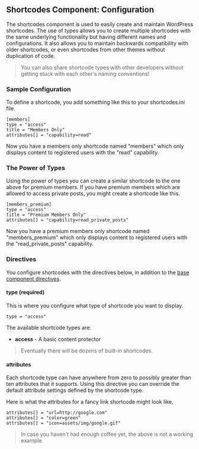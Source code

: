 ## Shortcodes Component: Configuration

The shortcodes component is used to easily create and maintain WordPress shortcodes.
The use of types allows you to create multiple shortcodes with the same underlying
functionality but having different names and  configurations.
It also allows you to maintain backwards compatibility with older shortcodes, or even
shortcodes from other themes without duplication of code.

> You can also share shortcode types with other developers without getting stuck
> with each other's naming conventions!

<ul class="infinity-docs-menu"></ul>

### Sample Configuration

To define a shortcode, you add something like this to your shortcodes.ini file.

	[members]
	type = "access"
	title = "Members Only"
	attributes[] = "capability=read"

Now you have a members only shortcode named "members" which only displays content to
registered users with the "read" capability.

### The Power of Types

Using the power of types you can create a similar shortcode to the one above for premium members.
If you have premium members which are allowed to access private posts, you might create a
shortcode like this.

	[members_premium]
	type = "access"
	title = "Premium Members Only"
	attributes[] = "capability=read_private_posts"

Now you have a premium members only shortcode named "members\_premium" which only displays
content to registered users with the "read\_private\_posts" capability.

### Directives

You configure shortcodes with the directives below, in addition to the
[base component directives](infinity://admin:doc/comps_base_cfg).

#### type (required)

This is where you configure what type of shortcode you want to display.

	type = "access"

The available shortcode types are:

* __access__ - A basic content protector

> Eventually there will be dozens of built-in shortcodes.

#### attributes

Each shortcode type can have anywhere from zero to possibly greater than ten attributes that
it supports. Using this directive you can override the default attribute settings defined
by the shortcode type.

Here is what the attributes for a fancy link shortcode might look like.

	attributes[] = "url=http://google.com"
	attributes[] = "color=green"
	attributes[] = "icon=assets/img/google.gif"

> In case you haven't had enough coffee yet, the above is not a working example.
